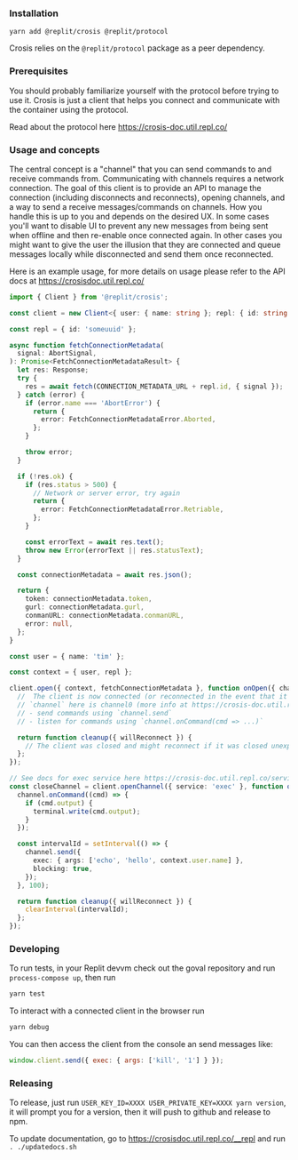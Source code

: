 ### Installation

`yarn add @replit/crosis @replit/protocol`

Crosis relies on the `@replit/protocol` package as a peer dependency.

### Prerequisites

You should probably familiarize yourself with the protocol before trying to use it. Crosis is just a client that helps you connect and communicate with the container using the protocol.

Read about the protocol here https://crosis-doc.util.repl.co/

### Usage and concepts

The central concept is a "channel" that you can send commands to and receive commands from. Communicating with channels requires a network connection. The goal of this client is to provide an API to manage the connection (including disconnects and reconnects), opening channels, and a way to send a receive messages/commands on channels. How you handle this is up to you and depends on the desired UX. In some cases you'll want to disable UI to prevent any new messages from being sent when offline and then re-enable once connected again. In other cases you might want to give the user the illusion that they are connected and queue messages locally while disconnected and send them once reconnected.

Here is an example usage, for more details on usage please refer to the API docs at https://crosisdoc.util.repl.co/

```typescript
import { Client } from '@replit/crosis';

const client = new Client<{ user: { name: string }; repl: { id: string } }>();

const repl = { id: 'someuuid' };

async function fetchConnectionMetadata(
  signal: AbortSignal,
): Promise<FetchConnectionMetadataResult> {
  let res: Response;
  try {
    res = await fetch(CONNECTION_METADATA_URL + repl.id, { signal });
  } catch (error) {
    if (error.name === 'AbortError') {
      return {
        error: FetchConnectionMetadataError.Aborted,
      };
    }

    throw error;
  }

  if (!res.ok) {
    if (res.status > 500) {
      // Network or server error, try again
      return {
        error: FetchConnectionMetadataError.Retriable,
      };
    }

    const errorText = await res.text();
    throw new Error(errorText || res.statusText);
  }

  const connectionMetadata = await res.json();

  return {
    token: connectionMetadata.token,
    gurl: connectionMetadata.gurl,
    conmanURL: connectionMetadata.conmanURL,
    error: null,
  };
}

const user = { name: 'tim' };

const context = { user, repl };

client.open({ context, fetchConnectionMetadata }, function onOpen({ channel, context }) {
  //  The client is now connected (or reconnected in the event that it encountered an unexpected disconnect)
  // `channel` here is channel0 (more info at https://crosis-doc.util.repl.co/protov2)
  // - send commands using `channel.send`
  // - listen for commands using `channel.onCommand(cmd => ...)`

  return function cleanup({ willReconnect }) {
    // The client was closed and might reconnect if it was closed unexpectedly
  };
});

// See docs for exec service here https://crosis-doc.util.repl.co/services#exec
const closeChannel = client.openChannel({ service: 'exec' }, function open({ channel, context }) {
  channel.onCommand((cmd) => {
    if (cmd.output) {
      terminal.write(cmd.output);
    }
  });

  const intervalId = setInterval(() => {
    channel.send({
      exec: { args: ['echo', 'hello', context.user.name] },
      blocking: true,
    });
  }, 100);

  return function cleanup({ willReconnect }) {
    clearInterval(intervalId);
  };
});
```

### Developing

To run tests, in your Replit devvm check out the goval repository and run `process-compose up`, then
run

```bash
yarn test
```

To interact with a connected client in the browser run

```bash
yarn debug
```

You can then access the client from the console an send messages like:

```javascript
window.client.send({ exec: { args: ['kill', '1'] } });
```

### Releasing

To release, just run `USER_KEY_ID=XXXX USER_PRIVATE_KEY=XXXX yarn version`, it will prompt you for a version, then it will push to github and release to npm.

To update documentation, go to https://crosisdoc.util.repl.co/__repl and run `. ./updatedocs.sh`
